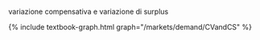 

variazione compensativa e variazione di surplus


{% include textbook-graph.html graph="/markets/demand/CVandCS" %}

